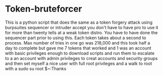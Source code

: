 # Token-bruteforcer

This is a python script that does the same as a token forgery attack using burpsuites sequencer or intruder accept you don't have to have pro to use it for more than twenty tells at a weak token distro.
You have to have done the sequencer part prior to using this.
Each token takes about a second to process. 
Max number of tries in one go was 218,000 and this took half a day to complete but gave me 7 tokens that worked and 1 was an account with basic privileges enough to download scripts and run them to escalate to a an account with admin privileges to creat accounts and security groups and then set myself a nice user with full root privileges and a walk to root with a 
sudo su root
$~:Thanks
